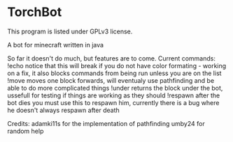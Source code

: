 TorchBot
========

This program is listed under GPLv3 license.

A bot for minecraft written in java

So far it doesn't do much, but features are to come.
Current commands:
!echo <text here> notice that this will break if you do not have color formating - working on a fix, it also blocks commands from being run unless you are on the list
!move moves one block forwards, will eventualy use pathfinding and be able to do more complicated things
!under returns the block under the bot, ussefull for testing if things are working as they should
!respawn after the bot dies you must use this to respawn him, currently there is a bug where he doesn't always respawn after death

Credits:
adamki11s for the implementation of pathfinding
umby24 for random help
